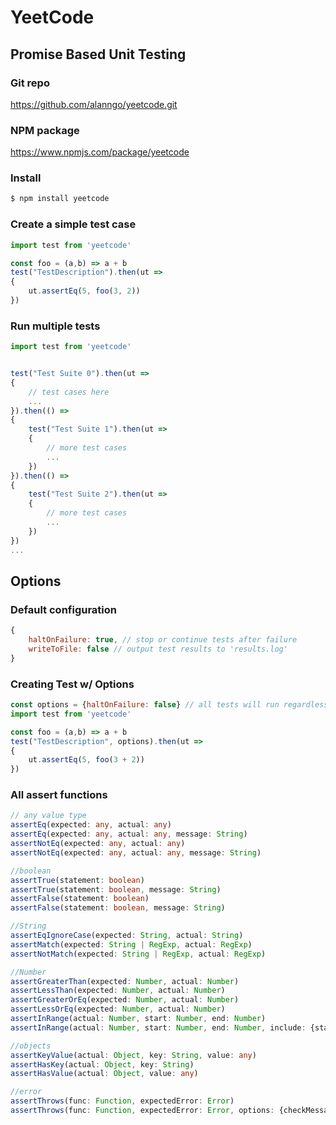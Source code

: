 # YeetCode

## Promise Based Unit Testing

### Git repo
https://github.com/alanngo/yeetcode.git

### NPM package
https://www.npmjs.com/package/yeetcode

### Install

```bash
$ npm install yeetcode
```

### Create a simple test case

```js
import test from 'yeetcode'

const foo = (a,b) => a + b
test("TestDescription").then(ut =>
{
    ut.assertEq(5, foo(3, 2))
})
```

### Run multiple tests
```js
import test from 'yeetcode'


test("Test Suite 0").then(ut =>
{
    // test cases here
    ...
}).then(() =>
{
    test("Test Suite 1").then(ut =>
    {
        // more test cases
        ...
    })
}).then(() =>
{
    test("Test Suite 2").then(ut =>
    {
        // more test cases
        ...
    })
})
...
```

## Options

### Default configuration
```js
{
    haltOnFailure: true, // stop or continue tests after failure
    writeToFile: false // output test results to 'results.log'
}
```

### Creating Test w/ Options
```js
const options = {haltOnFailure: false} // all tests will run regardless of failure
import test from 'yeetcode'

const foo = (a,b) => a + b
test("TestDescription", options).then(ut =>
{
    ut.assertEq(5, foo(3 + 2))
})
```



### All assert functions
```ts
// any value type
assertEq(expected: any, actual: any)
assertEq(expected: any, actual: any, message: String)
assertNotEq(expected: any, actual: any)
assertNotEq(expected: any, actual: any, message: String)

//boolean
assertTrue(statement: boolean)
assertTrue(statement: boolean, message: String)
assertFalse(statement: boolean)
assertFalse(statement: boolean, message: String)

//String
assertEqIgnoreCase(expected: String, actual: String)
assertMatch(expected: String | RegExp, actual: RegExp)
assertNotMatch(expected: String | RegExp, actual: RegExp)

//Number
assertGreaterThan(expected: Number, actual: Number)
assertLessThan(expected: Number, actual: Number)
assertGreaterOrEq(expected: Number, actual: Number)
assertLessOrEq(expected: Number, actual: Number)
assertInRange(actual: Number, start: Number, end: Number)
assertInRange(actual: Number, start: Number, end: Number, include: {start: boolean, end: boolean})

//objects
assertKeyValue(actual: Object, key: String, value: any)
assertHasKey(actual: Object, key: String)
assertHasValue(actual: Object, value: any)

//error
assertThrows(func: Function, expectedError: Error)
assertThrows(func: Function, expectedError: Error, options: {checkMessage: boolean}, errorMessage: String)
```
